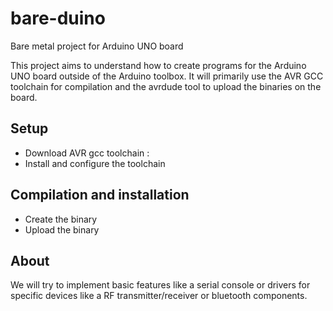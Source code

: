 # bare-duino
Bare metal project for Arduino UNO board

This project aims to understand how to create programs for the Arduino UNO board outside of the Arduino toolbox.
It will primarily use the AVR GCC toolchain for compilation and the avrdude tool to upload the binaries on the board.

## Setup

* Download AVR gcc toolchain :
* Install and configure the toolchain

## Compilation and installation

* Create the binary
* Upload the binary

## About

We will try to implement basic features like a serial console or drivers for specific devices like a RF transmitter/receiver or bluetooth components.
